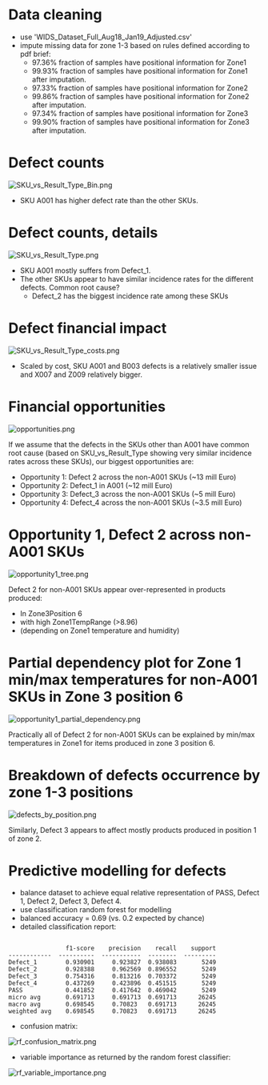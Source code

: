 # Data cleaning
- use 'WIDS_Dataset_Full_Aug18_Jan19_Adjusted.csv'
- impute missing data for zone 1-3 based on rules defined according to pdf brief:
  - 97.36% fraction of samples have positional information for Zone1
  - 99.93% fraction of samples have positional information for Zone1 after imputation.
  - 97.33% fraction of samples have positional information for Zone2
  - 99.86% fraction of samples have positional information for Zone2 after imputation.
  - 97.34% fraction of samples have positional information for Zone3
  - 99.90% fraction of samples have positional information for Zone3 after imputation.

# Defect counts
![SKU_vs_Result_Type_Bin.png](figures/SKU_vs_Result_Type_Bin.png)
- SKU A001 has higher defect rate than the other SKUs. 

# Defect counts, details
![SKU_vs_Result_Type.png](figures/SKU_vs_Result_Type.png)
- SKU A001 mostly suffers from Defect_1.
- The other SKUs appear to have similar incidence rates for the different defects. Common root cause?
  - Defect_2 has the biggest incidence rate among these SKUs
  
# Defect financial impact
![SKU_vs_Result_Type_costs.png](figures/SKU_vs_Result_Type_costs.png)
- Scaled by cost, SKU A001 and B003 defects is a relatively smaller issue and X007 and Z009 relatively bigger. 

# Financial opportunities
![opportunities.png](figures/opportunities.png)

If we assume that the defects in the SKUs other than A001 have common root cause (based on SKU_vs_Result_Type showing
very similar incidence rates across these SKUs), our biggest opportunities are:
- Opportunity 1: Defect 2 across the non-A001 SKUs (~13 mill Euro)
- Opportunity 2: Defect_1 in A001 (~12 mill Euro)
- Opportunity 3: Defect_3 across the non-A001 SKUs (~5 mill Euro)
- Opportunity 4: Defect_4 across the non-A001 SKUs (~3.5 mill Euro)

# Opportunity 1, Defect 2 across non-A001 SKUs
![opportunity1_tree.png](figures/opportunity1_tree.png)

Defect 2 for non-A001 SKUs appear over-represented in products produced:
- In Zone3Position 6
- with high Zone1TempRange (>8.96)
- (depending on Zone1 temperature and humidity)

# Partial dependency plot for Zone 1 min/max temperatures for non-A001 SKUs in Zone 3 position 6

![opportunity1_partial_dependency.png](figures/opportunity1_partial_dependency.png)

Practically all of Defect 2 for non-A001 SKUs can be explained by min/max temperatures in Zone1
for items produced in zone 3 position 6.

# Breakdown of defects occurrence by zone 1-3 positions

![defects_by_position.png](figures/defects_by_position.png)

Similarly, Defect 3 appears to affect mostly products produced in position 1 of zone 2.

# Predictive modelling for defects
- balance dataset to achieve equal relative representation of PASS, Defect 1, Defect 2, Defect 3, Defect 4.
- use classification random forest for modelling
- balanced accuracy = 0.69 (vs. 0.2 expected by chance)
- detailed classification report:
```

                f1-score    precision    recall    support
------------  ----------  -----------  --------  ---------
Defect_1        0.930901     0.923827  0.938083       5249
Defect_2        0.928388     0.962569  0.896552       5249
Defect_3        0.754316     0.813216  0.703372       5249
Defect_4        0.437269     0.423896  0.451515       5249
PASS            0.441852     0.417642  0.469042       5249
micro avg       0.691713     0.691713  0.691713      26245
macro avg       0.698545     0.70823   0.691713      26245
weighted avg    0.698545     0.70823   0.691713      26245
```

- confusion matrix:

![rf_confusion_matrix.png](figures/rf_confusion_matrix.png)

- variable importance as returned by the random forest classifier:

![rf_variable_importance.png](figures/rf_variable_importance.png)

